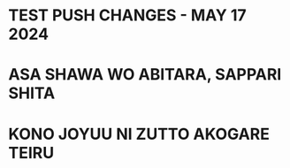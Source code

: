 # TEST PUSH CHANGES - MAY 17 2024

# ASA SHAWA WO ABITARA, SAPPARI SHITA 

# KONO JOYUU NI ZUTTO AKOGARE TEIRU